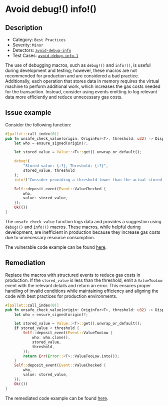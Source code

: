 # Avoid debug!() info!()

## Description

- Category: `Best Practices`
- Severity: `Minor`
- Detectors: [`avoid-debug-info`](https://github.com/CoinFabrik/scout-audit/tree/develop/detectors/substrate-pallets/avoid-debug-info)
- Test Cases: [`avoid-debug-info-1`](https://github.com/CoinFabrik/scout-audit/tree/develop/test-cases/substrate-pallets/avoid-debug-info)

The use of debugging macros, such as `debug!()` and `info!()`, is useful during development and testing; however, these macros are not recommended for production and are considered a bad practice. Additionally, each operation that stores data in memory requires the virtual machine to perform additional work, which increases the gas costs needed for the transaction. Instead, consider using events emitting to log relevant data more efficiently and reduce unnecessary gas costs.

## Issue example

Consider the following function:

```rust
#[pallet::call_index(0)]
pub fn unsafe_check_value(origin: OriginFor<T>, threshold: u32) -> DispatchResult {
    let who = ensure_signed(origin)?;

    let stored_value = Value::<T>::get().unwrap_or_default();

    debug!(
        "Stored value: {:?}, Threshold: {:?}",
        stored_value, threshold
    );
    info!("Consider providing a threshold lower than the actual stored value");

    Self::deposit_event(Event::ValueChecked {
        who,
        value: stored_value,
    });
    Ok(())
}
```

The `unsafe_check_value` function logs data and provides a suggestion using `debug!()` and `info!()` macros. These macros, while helpful during development, are inefficient in production because they increase gas costs due to unnecessary resource consumption.

The vulnerable code example can be found [here](https://github.com/CoinFabrik/scout-audit/tree/develop/test-cases/substrate-pallets/avoid-debug-info/vulnerable/vulnerable-1).

## Remediation

Replace the macros with structured events to reduce gas costs in production. If the `stored_value` is less than the threshold, emit a `ValueTooLow` event with the relevant details and return an error. This ensures proper handling of invalid conditions while maintaining efficiency and aligning the code with best practices for production environments.

```rust
#[pallet::call_index(0)]
pub fn unsafe_check_value(origin: OriginFor<T>, threshold: u32) -> DispatchResult {
    let who = ensure_signed(origin)?;

    let stored_value = Value::<T>::get().unwrap_or_default();
    if stored_value < threshold {
        Self::deposit_event(Event::ValueTooLow {
            who: who.clone(),
            stored_value,
            threshold,
        });
        return Err(Error::<T>::ValueTooLow.into());
    }
    Self::deposit_event(Event::ValueChecked {
        who,
        value: stored_value,
    });
    Ok(())
}
```

The remediated code example can be found [here](https://github.com/CoinFabrik/scout-audit/tree/develop/test-cases/substrate-pallets/avoid-debug-info/remediated/remediated-1).
